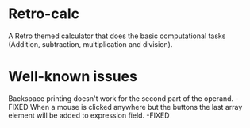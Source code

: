 # Retro-calc
A Retro themed calculator that does the basic computational tasks (Addition, subtraction, multiplication and division).


# Well-known issues
Backspace printing doesn't work for the second part of the operand. - FIXED
When a mouse is clicked anywhere but the buttons the last array element will be added to expression field. -FIXED